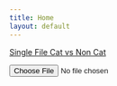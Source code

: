 ```yaml
---
title: Home
layout: default
---
```


[Single File Cat vs Non Cat](./1single.html)


  <input id="photo" type="file">
  <div id="results"></div>
  <script>
    async function loaded(reader) {
      const response = await fetch('https://hf.space/embed/amitpsingh/demo2/+/api/predict', {
        method: "POST", body: JSON.stringify({ "data": [reader.result] }),
        headers: { "Content-Type": "application/json" }
      });
      const json = await response.json();
      const label = json['data'][0]['confidences'][0]['label'];
      results.innerHTML = `<br/><img src="${reader.result}" width="300"> <p>${label}</p>`
    }
    function read() {
      const reader = new FileReader();
      reader.addEventListener('load', () => loaded(reader))
      reader.readAsDataURL(photo.files[0]);
    }
    photo.addEventListener('input', read);
  </script>

